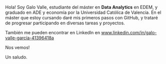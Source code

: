 Hola! Soy Galo Valle, estudiante del máster en **Data Analytics** en EDEM, y graduado en ADE y economía por la Universidad Católica de Valencia. En el máster que estoy cursando daré mis primeros pasos con GitHub, y trataré de progresar participando en diversas tareas y proyectos.

También me pueden encontrar en LinkedIn en www.linkedin.com/in/galo-valle-garcía-41396418a

Nos vemos! 

Un saludo.
